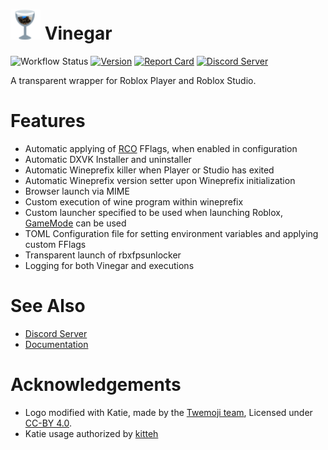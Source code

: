 # <img src="icons/48/vinegar.png"> Vinegar

![Workflow Status][workflow_img    ]
[![Version        ][version_img     ]][version     ]
[![Report Card    ][goreportcard_img]][goreportcard]
[![Discord Server ][discord_img     ]][discord     ]

A transparent wrapper for Roblox Player and Roblox Studio.

[workflow_img]: https://img.shields.io/github/actions/workflow/status/vinegarhq/vinegar/build.yml
[version]: https://github.com/vinegarhq/vinegar/releases/latest
[version_img]: https://img.shields.io/github/v/release/vinegarhq/vinegar?display_name=tag
[goreportcard]:     https://goreportcard.com/report/github.com/vinegarhq/vinegar
[goreportcard_img]: https://goreportcard.com/badge/github.com/vinegarhq/vinegar?style=flat-square
[discord]: https://discord.gg/dzdzZ6Pps2
[discord_img]: https://img.shields.io/discord/1069506340973707304

# Features
+ Automatic applying of [RCO](https://github.com/L8X/Roblox-Client-Optimizer) FFlags, when enabled in configuration
+ Automatic DXVK Installer and uninstaller
+ Automatic Wineprefix killer when Player or Studio has exited
+ Automatic Wineprefix version setter upon Wineprefix initialization
+ Browser launch via MIME
+ Custom execution of wine program within wineprefix
+ Custom launcher specified to be used when launching Roblox, [GameMode](https://github.com/FeralInteractive/gamemode) can be used
+ TOML Configuration file for setting environment variables and applying custom FFlags
+ Transparent launch of rbxfpsunlocker
+ Logging for both Vinegar and executions

# See Also
+ [Discord Server](https://discord.gg/dzdzZ6Pps2)
+ [Documentation](https://vinegarhq.github.io)

# Acknowledgements
+ Logo modified with Katie, made by the [Twemoji team](https://twemoji.twitter.com/), Licensed under [CC-BY 4.0](https://creativecommons.org/licenses/by/4.0/).
+ Katie usage authorized by [kitteh](https://ksiv.neocities.org)
